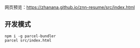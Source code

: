 网页预览：https://zhanana.github.io/znn-resume/src/index.html

## 开发模式

```
npm i -g parcel-bundler
parcel src/index.html
```